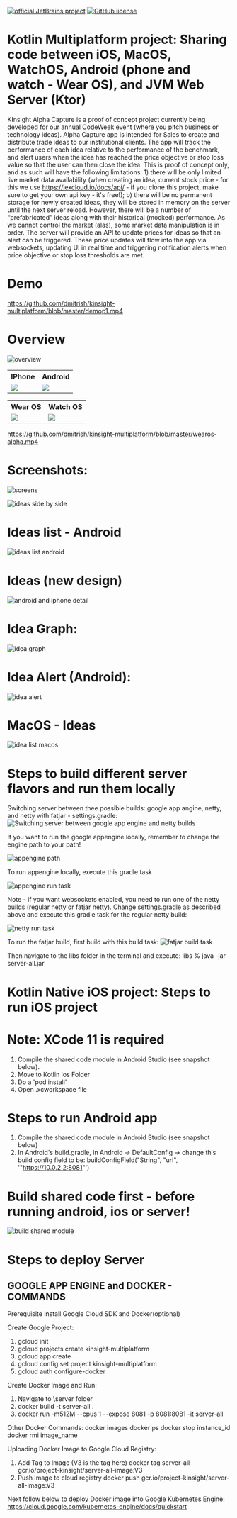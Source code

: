 [![official JetBrains project](https://jb.gg/badges/official.svg)](https://confluence.jetbrains.com/display/ALL/JetBrains+on+GitHub)
[![GitHub license](https://img.shields.io/badge/license-Apache%20License%202.0-blue.svg?style=flat)](https://www.apache.org/licenses/LICENSE-2.0)

# Kotlin Multiplatform project: Sharing code between iOS, MacOS, WatchOS, Android (phone and watch - Wear OS), and JVM Web Server (Ktor)

KInsight Alpha Capture is a proof of concept project currently being developed for our annual CodeWeek event (where you pitch business or technology ideas). 
Alpha Capture app is intended for Sales to create and distribute trade ideas to our institutional clients. The app will track the performance of each idea relative to the performance of the benchmark, and alert users when the idea has reached the price objective or stop loss value so that the user can then close the idea.
This is proof of concept only, and as such will have the following limitations: 1) there will be only limited live market data availability (when creating an idea, current stock price - for this we use https://iexcloud.io/docs/api/ - if you clone this project, make sure to get your own api key - it's free!); b) there will be no permanent storage for newly created ideas, they will be stored in memory on the server until the next server reload.
However, there will be a number of “prefabricated” ideas along with their historical (mocked) performance.
As we cannot control the market (alas), some market data manipulation is in order. The server will provide an API to update prices for ideas so that an alert can be triggered. These price updates will flow into the app via websockets, updating UI in real time and triggering notification alerts when price objective or stop loss thresholds are met.

# Demo
https://github.com/dmitrish/kinsight-multiplatform/blob/master/demop1.mp4

# Overview

![overview](https://github.com/dmitrish/kinsight-multiplatform/blob/master/overview.png)



<table style="width:100%">
  <tr>
    <th>IPhone</th>
    <th>Android</th> 
 
  </tr>
  <tr>
    <td><img src="https://github.com/dmitrish/kinsight-multiplatform/blob/master/iphoneplay.gif"/></td>
    <td><img src="https://github.com/dmitrish/kinsight-multiplatform/blob/master/androidplay.gif"/></td> 

  </tr>
  
</table>

<table style="width:100%">
  <tr>
    <th>Wear OS</th>
    <th>Watch OS</th> 
 
  </tr>
  <tr>
    <td>
 <img src="https://github.com/dmitrish/kinsight-multiplatform/blob/master/wearos.gif"/>
  </td>
    <td><img src="https://github.com/dmitrish/kinsight-multiplatform/blob/master/watch.gif"/></td> 

  </tr>
  
</table>

https://github.com/dmitrish/kinsight-multiplatform/blob/master/wearos-alpha.mp4

# Screenshots:



![screens](https://github.com/dmitrish/kinsight-multiplatform/blob/master/welcomesidebyside1.png)


![ideas side by side](https://github.com/dmitrish/kinsight-multiplatform/blob/master/ideastogethernewdesign.png)

# Ideas list - Android

![ideas list android](https://github.com/dmitrish/kinsight-multiplatform/blob/master/ideas-android.jpg)




# Ideas (new design)

![android and iphone detail](https://github.com/dmitrish/kinsight-multiplatform/blob/master/ideadetailsidebyside.png)

# Idea Graph:

![idea graph](https://github.com/dmitrish/kinsight-multiplatform/blob/master/idea-graph-iphone.png)

# Idea Alert (Android):

![idea alert](https://github.com/dmitrish/kinsight-multiplatform/blob/master/idea-created-alert-android.jpg)


# MacOS - Ideas

![idea list macos](https://github.com/dmitrish/kinsight-multiplatform/blob/master/macos-ideas.png)


# Steps to build different server flavors and run them locally

Switching server between thee possible builds: google app angine, netty, and netty with fatjar - settings.gradle:
![Switching server between google app engine and netty builds](https://github.com/dmitrish/kinsight-multiplatform/blob/master/settingsgradle.png)

If you want to run the google appengine locally, remember to change the engine path to your path!

![appengine path](https://github.com/dmitrish/kinsight-multiplatform/blob/master/googleappenginepath.png)

To run appengine locally, execute this gradle task

![appengine run task](https://github.com/dmitrish/kinsight-multiplatform/blob/master/googleappenginerun.png)


Note - if you want websockets enabled, you need to run one of the netty builds (regular netty or fatjar netty). Change settings.gradle as described above and execute this gradle task for the regular netty build:

![netty run task](https://github.com/dmitrish/kinsight-multiplatform/blob/master/nettyrun.png)


To run the fatjar build, first build with this build task:
![fatjar build task](https://github.com/dmitrish/kinsight-multiplatform/blob/master/fatjargradletask.png)



Then navigate to the libs folder in the terminal and execute: libs % java -jar server-all.jar


# Kotlin Native iOS project: Steps to run iOS project
# Note: XCode 11 is required
1. Compile the shared code module in Android Studio (see snapshot below).
2. Move to Kotlin ios Folder
3. Do a 'pod install'
4. Open .xcworkspace file

# Steps to run Android app
1. Compile the shared code module in Android Studio (see snapshot below)
2. In Android's build.gradle, in Android -> DefaultConfig -> change this build config field to be:
buildConfigField("String", "url", '"https://10.0.2.2:8081"')



# Build shared code first - before running android, ios or server!

![build shared module](https://github.com/dmitrish/kinsight-multiplatform/blob/master/buildsharedcode.png)

# Steps to deploy Server



GOOGLE APP ENGINE and DOCKER - COMMANDS
---------------------------------------

Prerequisite install Google Cloud SDK and Docker(optional)

Create Google Project:
1. gcloud init
2. gcloud projects create kinsight-multiplatform
3. gcloud app create
4. gcloud config set project kinsight-multiplatform
5. gcloud auth configure-docker

Create Docker Image and Run:

1. Navigate to \server folder
2. docker build -t server-all .
3. docker run -m512M --cpus 1 --expose 8081 -p 8081:8081 -it server-all

Other Docker Commands:
    docker images
    docker ps
    docker stop instance_id
    docker rmi image_name

Uploading Docker Image to Google Cloud Registry:

1. Add Tag to Image (V3 is the tag here)
    docker tag server-all gcr.io/project-kinsight/server-all-image:V3
2. Push Image to cloud registry
    docker push gcr.io/project-kinsight/server-all-image:V3

Next follow below to deploy Docker image into Google Kubernetes Engine:
https://cloud.google.com/kubernetes-engine/docs/quickstart
